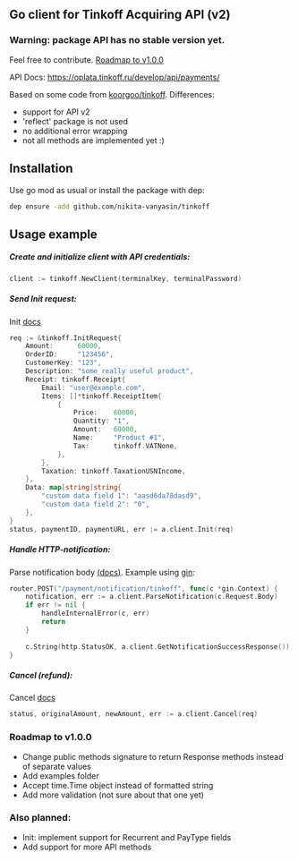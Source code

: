 
## Go client for Tinkoff Acquiring API (v2)

### Warning: package API has no stable version yet.
Feel free to contribute. [Roadmap to v1.0.0](#roadmap-to-v100)

API Docs: https://oplata.tinkoff.ru/develop/api/payments/

Based on some code from [koorgoo/tinkoff](https://github.com/koorgoo/tinkoff). Differences:
- support for API v2
- 'reflect' package is not used
- no additional error wrapping
- not all methods are implemented yet :)

## Installation
Use go mod as usual or install the package with dep:
```bash
dep ensure -add github.com/nikita-vanyasin/tinkoff
```

## Usage example

##### Create and initialize client with API credentials:
```go
client := tinkoff.NewClient(terminalKey, terminalPassword)
```

##### Send Init request:
Init [docs](https://oplata.tinkoff.ru/develop/api/payments/init-description/)
```go
req := &tinkoff.InitRequest{
    Amount:      60000,
    OrderID:     "123456",
    CustomerKey: "123",
    Description: "some really useful product",
    Receipt: tinkoff.Receipt{
        Email: "user@example.com",
        Items: []*tinkoff.ReceiptItem{
            {
                Price:    60000,
                Quantity: "1",
                Amount:   60000,
                Name:     "Product #1",
                Tax:      tinkoff.VATNone,
            },
        },
        Taxation: tinkoff.TaxationUSNIncome,
    },
    Data: map[string]string{
        "custom data field 1": "aasd6da78dasd9",
        "custom data field 2": "0",
    },
}
status, paymentID, paymentURL, err := a.client.Init(req)
```

##### Handle HTTP-notification:
Parse notification body [(docs)](https://oplata.tinkoff.ru/develop/api/notifications/setup-request/).
Example using [gin](https://github.com/gin-gonic/gin):
```go
router.POST("/payment/notification/tinkoff", func(c *gin.Context) {
    notification, err := a.client.ParseNotification(c.Request.Body)
    if err != nil {
        handleInternalError(c, err)
        return
    }
    
    c.String(http.StatusOK, a.client.GetNotificationSuccessResponse())
}
```

##### Cancel (refund):
Cancel [docs](https://oplata.tinkoff.ru/develop/api/payments/cancel-description/)
```go
status, originalAmount, newAmount, err := a.client.Cancel(req)
```

### Roadmap to v1.0.0
- Change public methods signature to return Response methods instead of separate values
- Add examples folder
- Accept time.Time object instead of formatted string
- Add more validation (not sure about that one yet)

### Also planned:
- Init: implement support for Recurrent and PayType fields
- Add support for more API methods
